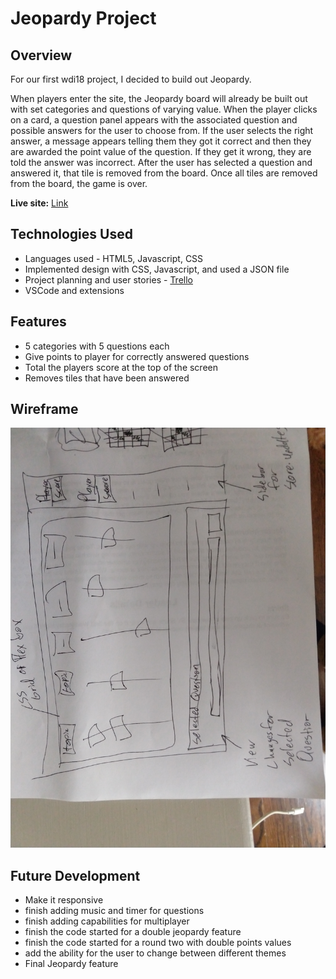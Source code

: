 # Jeopardy Project
## Overview
For our first wdi18 project, I decided to build out Jeopardy.

When players enter the site, the Jeopardy board will already be built out with set categories and questions of varying value. When the player clicks on a card, a question panel appears with the associated question and possible answers for the user to choose from. If the user selects the right answer, a message appears telling them they got it correct and then they are awarded the point value of the question. If they get it wrong, they are told the answer was incorrect. After the user has selected a question and answered it, that tile is removed from the board. Once all tiles are removed from the board, the game is over.

**Live site:** [Link](https://kgreen66.github.io/WDI18-project1/)

## Technologies Used
- Languages used - HTML5, Javascript, CSS
- Implemented design with CSS, Javascript, and used a JSON file
- Project planning and user stories - [Trello](https://trello.com/b/0OFvhK2o/wdi18-project-1)
- VSCode and extensions

## Features 
- 5 categories with 5 questions each
- Give points to player for correctly answered questions
- Total the players score at the top of the screen
- Removes tiles that have been answered

## Wireframe
![Image](Wireframe.jpg)

## Future Development
- Make it responsive
- finish adding music and timer for questions
- finish adding capabilities for multiplayer
- finish the code started for a double jeopardy feature
- finish the code started for a round two with double points values
- add the ability for the user to change between different themes
- Final Jeopardy feature